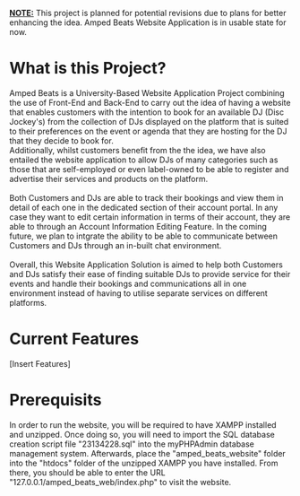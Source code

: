 <ins>**NOTE:**</ins> This project is planned for potential revisions due to plans for better enhancing the idea. Amped Beats Website Application is in usable state for now.

# What is this Project?
Amped Beats is a University-Based Website Application Project combining the use of Front-End and Back-End to carry out the idea of having a website that enables customers with the intention to book for an available DJ (Disc Jockey's) from the collection of DJs displayed on the platform that is suited to their preferences on the event or agenda that they are hosting for the DJ that they decide to book for.
<br/>
Additionally, whilst customers benefit from the the idea, we have also entailed the website application to allow DJs of many categories such as those that are self-employed or even label-owned to be able to register and advertise their services and products on the platform.
<br/>
<br/>
Both Customers and DJs are able to track their bookings and view them in detail of each one in the dedicated section of their account portal. In any case they want to edit certain information in terms of their account, they are able to through an Account Information Editing Feature. In the coming future, we plan to intgrate the ability to be able to communicate between Customers and DJs through an in-built chat environment.
<br/>
<br/>
Overall, this Website Application Solution is aimed to help both Customers and DJs satisfy their ease of finding suitable DJs to provide service for their events and handle their bookings and communications all in one environment instead of having to utilise separate services on different platforms.

# Current Features
[Insert Features]

# Prerequisits

In order to run the website, you will be required to have XAMPP installed and unzipped. Once doing so, you will need to import the SQL database creation script file "23134228.sql" into the myPHPAdmin database management system. Afterwards, place the "amped_beats_website" folder into the "htdocs" folder of the unzipped XAMPP you have installed. From there, you should be able to enter the URL "127.0.0.1/amped_beats_web/index.php" to visit the website.
